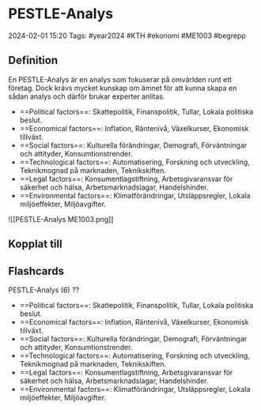 # PESTLE-Analys

2024-02-01 15:20
Tags: #year2024 #KTH #ekonomi #ME1003 #begrepp

## Definition

En PESTLE-Analys är en analys som fokuserar på omvärlden runt ett företag. Dock krävs mycket kunskap om ämnet för att kunna skapa en sådan analys och därför brukar experter anlitas.

- ==Political factors==: Skattepolitik, Finanspolitik, Tullar, Lokala politiska beslut.
- ==Economical factors==: Inflation, Räntenivå, Växelkurser, Ekonomisk tillväxt.
- ==Social factors==: Kulturella förändringar, Demografi, Förväntningar och attityder, Konsumtionstrender.
- ==Technological factors==: Automatisering, Forskning och utveckling, Teknikmognad på marknaden, Teknikskiften.
- ==Legal factors==: Konsumentlagstiftning, Arbetsgivaransvar för säkerhet och hälsa, Arbetsmarknadslagar, Handelshinder.
- ==Environmental factors==: Klimatförändringar, Utsläppsregler, Lokala miljöeffekter, Miljöavgifter.

![[PESTLE-Analys ME1003.png]]

## Kopplat till

## Flashcards

PESTLE-Analys (6)
??
- ==Political factors==: Skattepolitik, Finanspolitik, Tullar, Lokala politiska beslut.
- ==Economical factors==: Inflation, Räntenivå, Växelkurser, Ekonomisk tillväxt.
- ==Social factors==: Kulturella förändringar, Demografi, Förväntningar och attityder, Konsumtionstrender.
- ==Technological factors==: Automatisering, Forskning och utveckling, Teknikmognad på marknaden, Teknikskiften.
- ==Legal factors==: Konsumentlagstiftning, Arbetsgivaransvar för säkerhet och hälsa, Arbetsmarknadslagar, Handelshinder.
- ==Environmental factors==: Klimatförändringar, Utsläppsregler, Lokala miljöeffekter, Miljöavgifter.
<!--SR:!2024-02-11,2,210!2024-02-13,3,250-->
